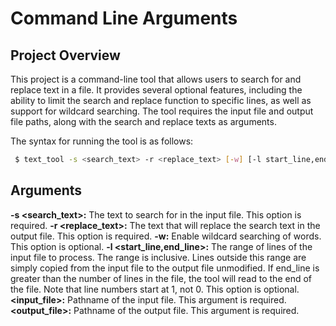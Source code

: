 # Command Line Arguments

## Project Overview

This project is a command-line tool that allows users to search for and replace text in a file. It provides several optional features, including the ability to limit the search and replace function to specific lines, as well as support for wildcard searching. The tool requires the input file and output file paths, along with the search and replace texts as arguments.

The syntax for running the tool is as follows:

```bash
 $ text_tool -s <search_text> -r <replace_text> [-w] [-l start_line,end_line] <input_file> <output_file>
 ```
 
 ## Arguments
 
**-s <search_text>:** The text to search for in the input file. This option is required.
**-r <replace_text>:** The text that will replace the search text in the output file. This option is required.
**-w:** Enable wildcard searching of words. This option is optional.
**-l <start_line,end_line>:** The range of lines of the input file to process. The range is inclusive. Lines outside this range are simply copied from the input file to the output file unmodified. If end_line is greater than the number of lines in the file, the tool will read to the end of the file. Note that line numbers start at 1, not 0. This option is optional.
**<input_file>:** Pathname of the input file. This argument is required.
**<output_file>:** Pathname of the output file. This argument is required.
